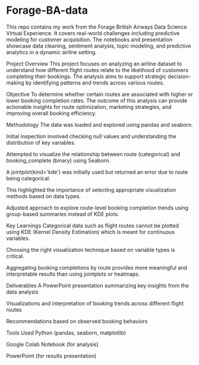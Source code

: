 # Forage-BA-data
This repo contains my work from the Forage British Airways Data Science Virtual Experience. It covers real-world challenges including predictive modeling for customer acquisition. The notebooks and presentation showcase data cleaning, sentiment analysis, topic modeling, and predictive analytics in a dynamic airline setting.

Project Overview
This project focuses on analyzing an airline dataset to understand how different flight routes relate to the likelihood of customers completing their bookings. The analysis aims to support strategic decision-making by identifying patterns and trends across various routes.

Objective
To determine whether certain routes are associated with higher or lower booking completion rates. The outcome of this analysis can provide actionable insights for route optimization, marketing strategies, and improving overall booking efficiency.

Methodology
The data was loaded and explored using pandas and seaborn.

Initial inspection involved checking null values and understanding the distribution of key variables.

Attempted to visualize the relationship between route (categorical) and booking_complete (binary) using Seaborn.

A jointplot(kind='kde') was initially used but returned an error due to route being categorical.

This highlighted the importance of selecting appropriate visualization methods based on data types.

Adjusted approach to explore route-level booking completion trends using group-based summaries instead of KDE plots.

Key Learnings
Categorical data such as flight routes cannot be plotted using KDE (Kernel Density Estimation) which is meant for continuous variables.

Choosing the right visualization technique based on variable types is critical.

Aggregating booking completions by route provides more meaningful and interpretable results than using jointplots or heatmaps.

Deliverables
A PowerPoint presentation summarizing key insights from the data analysis

Visualizations and interpretation of booking trends across different flight routes

Recommendations based on observed booking behaviors

Tools Used
Python (pandas, seaborn, matplotlib)

Google Colab Notebook (for analysis)

PowerPoint (for results presentation)

